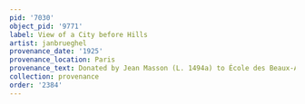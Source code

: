 ```yaml
---
pid: '7030'
object_pid: '9771'
label: View of a City before Hills
artist: janbrueghel
provenance_date: '1925'
provenance_location: Paris
provenance_text: Donated by Jean Masson (L. 1494a) to École des Beaux-Arts
collection: provenance
order: '2384'
---
```

